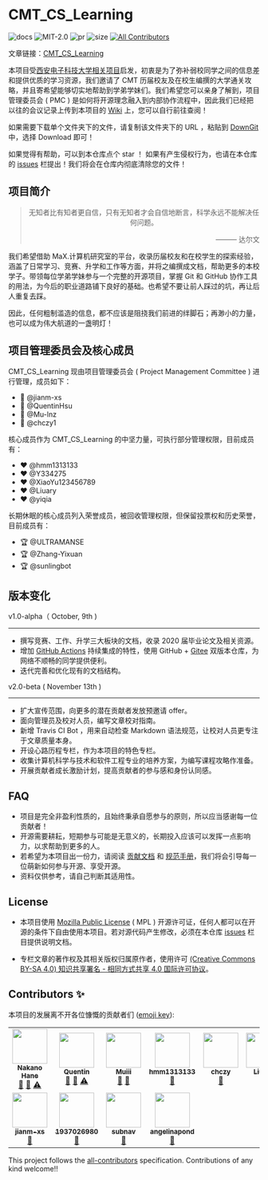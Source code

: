 # CMT_CS_Learning

![docs](https://img.shields.io/badge/docs-passing-brightgreen) ![MIT-2.0](https://img.shields.io/github/license/max-studio/CMT_CS_Learning) ![pr](https://img.shields.io/github/issues-pr-closed/max-studio/CMT_CS_Learning) ![size](https://img.shields.io/github/repo-size/max-studio/CMT_CS_Learning) [![All Contributors](https://img.shields.io/badge/all_contributors-6-orange.svg?style=flat-square)](#contributors-)

文章链接：[CMT_CS_Learning](https://github.com/max-studio/CMT_CS_Learning)

本项目受[西安电子科技大学相关项目](https://github.com/baolintian/XDU_CS_Learning)启发，初衷是为了弥补弱校同学之间的信息差和提供优质的学习资源，我们邀请了 CMT 历届校友及在校生编撰的大学通关攻略，并且寄希望能够切实地帮助到学弟学妹们。我们希望您可以亲身了解到，项目管理委员会 ( PMC ) 是如何将开源理念融入到内部协作流程中，因此我们已经把以往的会议记录上传到本项目的 [Wiki](https://github.com/max-studio/CMT_CS_Learning/wiki) 上，您可以自行前往查阅！

如果需要下载单个文件夹下的文件，请复制该文件夹下的 URL ，粘贴到 [DownGit](https://minhaskamal.github.io/DownGit/#/home) 中，选择 Download 即可！

如果觉得有帮助，可以到本仓库点个 star ！ 如果有产生侵权行为，也请在本仓库的 [issues](https://github.com/max-studio/CMT_CS_Learning/issues) 栏提出！我们将会在仓库内彻底清除您的文件！

## 项目简介

> <center>无知者比有知者更自信，只有无知者才会自信地断言，科学永远不能解决任何问题。<center/>
>   <p align="right">——— 达尔文</p>

我们希望借助 MaX.计算机研究室的平台，收录历届校友和在校学生的探索经验，涵盖了日常学习、竞赛、升学和工作等方面，并将之编撰成文档，帮助更多的本校学子。带领每位学弟学妹参与一个完整的开源项目，掌握 Git 和 GitHub 协作工具的用法，为今后的职业道路铺下良好的基础。也希望不要让前人踩过的坑，再让后人重复去踩。

因此，任何粗制滥造的信息，都不应该是阻挠我们前进的绊脚石；再渺小的力量，也可以成为伟大航道的一盏明灯！

## 项目管理委员会及核心成员
CMT_CS_Learning 现由项目管理委员会 ( Project Management Committee ) 进行管理，成员如下：
- 🎩 @jianm-xs
- 🎩 @QuentinHsu
- 🎩 @Mu-lnz
- 🎩 @chczy1

核心成员作为 CMT_CS_Learning 的中坚力量，可执行部分管理权限，目前成员有：
- ❤️ @hmm1313133
- ❤️ @Y334275
- ❤️ @XiaoYu123456789
- ❤️ @Liuary
- ❤️ @yiqia

长期休眠的核心成员列入荣誉成员，被回收管理权限，但保留投票权和历史荣誉，目前成员有：
- 🏆 @ULTRAMANSE
- 🏆 @Zhang-Yixuan
- 🏆 @sunlingbot

## 版本变化

v1.0-alpha（ October, 9th )

---
- 撰写竞赛、工作、升学三大板块的文档，收录 2020 届毕业论文及相关资源。
- 增加 [GitHub Actions](https://github.com/max-studio/CMT_CS_Learning/actions) 持续集成的特性，使用 GitHub + [Gitee](https://gitee.com/max-studio/CMT_CS_Learning) 双版本仓库，为网络不顺畅的同学提供便利。
- 迭代完善和优化现有的文档结构。

v2.0-beta ( November 13th )

---
- 扩大宣传范围，向更多的潜在贡献者发放预邀请 offer。
- 面向管理员及校对人员，编写文章校对指南。
- 新增 Travis CI Bot ，用来自动检查 Markdown 语法规范，让校对人员更专注于文章质量本身。
- 开设心路历程专栏，作为本项目的特色专栏。
- 收集计算机科学与技术和软件工程专业的培养方案，为编写课程攻略作准备。
- 开展贡献者成长激励计划，提高贡献者的参与感和身份认同感。

## FAQ

- 项目是完全非盈利性质的，且始终秉承自愿参与的原则，所以应当感谢每一位贡献者！
- 开源需要耕耘，短期参与可能是无意义的，长期投入应该可以发挥一点影响力，以求帮助到更多的人。
- 若希望为本项目出一份力，请阅读 [贡献文档](./贡献文档.md) 和 [规范手册](./规范手册.md)，我们将会引导每一位萌新如何参与开源、享受开源。
- 资料仅供参考，请自己判断其适用性。

## License

- 本项目使用 [Mozilla Public License](https://github.com/max-studio/CMT_CS_Learning/blob/main/LICENSE) ( MPL ) 开源许可证，任何人都可以在开源的条件下自由使用本项目。若对源代码产生修改，必须在本仓库 [issues](https://github.com/max-studio/CMT_CS_Learning/issues) 栏目提供说明文档。

- 专栏文章的著作权及其相关版权归属原作者，使用许可 [(Creative Commons BY-SA 4.0) 知识共享署名 - 相同方式共享 4.0 国际许可协议](https://creativecommons.org/licenses/by-nc-sa/4.0/deed.zh)。

## Contributors ✨

本项目的发展离不开各位慷慨的贡献者们 ([emoji key](https://allcontributors.org/docs/en/emoji-key)):

<!-- ALL-CONTRIBUTORS-LIST:START - Do not remove or modify this section -->
<!-- prettier-ignore-start -->
<!-- markdownlint-disable -->
<table>
  <tr>
    <td align="center"><a href="https://segmentfault.com/u/sunlingbot"><img src="https://avatars0.githubusercontent.com/u/29606689?v=4?s=70" width="70px;" alt=""/><br /><sub><b>Nakano Hane</b></sub></a><br /><a href="https://github.com/max-studio/CMT_CS_Learning/pulls?q=is%3Apr+reviewed-by%3Asunlingbot" title="Reviewed Pull Requests">👀</a> <a href="https://github.com/max-studio/CMT_CS_Learning/commits?author=sunlingbot" title="Documentation">📖</a> <a href="https://github.com/max-studio/CMT_CS_Learning/commits?author=sunlingbot" title="Tests">⚠️</a></td>
    <td align="center"><a href="https://github.com/QuentinHsu"><img src="https://avatars0.githubusercontent.com/u/21162238?v=4?s=70" width="70px;" alt=""/><br /><sub><b>Quentin</b></sub></a><br /><a href="https://github.com/max-studio/CMT_CS_Learning/commits?author=QuentinHsu" title="Documentation">📖</a> <a href="https://github.com/max-studio/CMT_CS_Learning/pulls?q=is%3Apr+reviewed-by%3AQuentinHsu" title="Reviewed Pull Requests">👀</a> <a href="https://github.com/max-studio/CMT_CS_Learning/commits?author=QuentinHsu" title="Tests">⚠️</a></td>
    <td align="center"><a href="https://github.com/Mu-lnz"><img src="https://avatars3.githubusercontent.com/u/50538991?v=4?s=70" width="70px;" alt=""/><br /><sub><b>Muiii</b></sub></a><br /><a href="https://github.com/max-studio/CMT_CS_Learning/commits?author=Mu-lnz" title="Documentation">📖</a> <a href="https://github.com/max-studio/CMT_CS_Learning/pulls?q=is%3Apr+reviewed-by%3AMu-lnz" title="Reviewed Pull Requests">👀</a></td>
    <td align="center"><a href="https://github.com/hmm1313133"><img src="https://avatars0.githubusercontent.com/u/35196360?v=4?s=70" width="70px;" alt=""/><br /><sub><b>hmm1313133</b></sub></a><br /><a href="https://github.com/max-studio/CMT_CS_Learning/commits?author=hmm1313133" title="Documentation">📖</a></td>
    <td align="center"><a href="https://github.com/chczy1"><img src="https://avatars3.githubusercontent.com/u/32908275?v=4?s=70" width="70px;" alt=""/><br /><sub><b>chczy</b></sub></a><br /><a href="https://github.com/max-studio/CMT_CS_Learning/commits?author=chczy1" title="Documentation">📖</a></td>
    <td align="center"><a href="https://github.com/Liuary"><img src="https://avatars1.githubusercontent.com/u/44187975?v=4?s=70" width="70px;" alt=""/><br /><sub><b>Liuary</b></sub></a><br /><a href="https://github.com/max-studio/CMT_CS_Learning/issues?q=author%3ALiuary" title="Bug reports">🐛</a></td>
    <td align="center"><a href="http://www.q05.cc"><img src="https://avatars3.githubusercontent.com/u/40658369?v=4?s=70" width="70px;" alt=""/><br /><sub><b>一奇</b></sub></a><br /><a href="https://github.com/max-studio/CMT_CS_Learning/commits?author=yiqia" title="Documentation">📖</a></td>
  </tr>
  <tr>
    <td align="center"><a href="https://github.com/jianm-xs"><img src="https://avatars.githubusercontent.com/u/69761545?v=4?s=70" width="70px;" alt=""/><br /><sub><b>jianm-xs</b></sub></a><br /><a href="https://github.com/max-studio/CMT_CS_Learning/commits?author=jianm-xs" title="Documentation">📖</a></td>
    <td align="center"><a href="https://github.com/1937026980"><img src="https://avatars.githubusercontent.com/u/62368540?v=4?s=70" width="70px;" alt=""/><br /><sub><b>1937026980</b></sub></a><br /><a href="https://github.com/max-studio/CMT_CS_Learning/commits?author=1937026980" title="Documentation">📖</a></td>
    <td align="center"><a href="https://github.com/subnav"><img src="https://avatars.githubusercontent.com/u/84655991?v=4?s=70" width="70px;" alt=""/><br /><sub><b>subnav</b></sub></a><br /><a href="https://github.com/max-studio/CMT_CS_Learning/commits?author=subnav" title="Documentation">📖</a></td>
    <td align="center"><a href="https://github.com/angelinapond"><img src="https://avatars.githubusercontent.com/u/84655506?v=4?s=70" width="70px;" alt=""/><br /><sub><b>angelinapond</b></sub></a><br /><a href="https://github.com/max-studio/CMT_CS_Learning/commits?author=angelinapond" title="Documentation">📖</a></td>
  </tr>
</table>

<!-- markdownlint-restore -->
<!-- prettier-ignore-end -->

<!-- ALL-CONTRIBUTORS-LIST:END -->

This project follows the [all-contributors](https://github.com/all-contributors/all-contributors) specification. Contributions of any kind welcome!!


